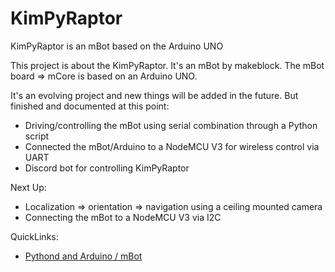 # KimPyRaptor
KimPyRaptor is an mBot based on the Arduino UNO

This project is about the KimPyRaptor. It's an mBot by makeblock. The mBot board => mCore is based on an Arduino UNO.

It's an evolving project and new things will be added in the future. But finished and documented at this point:
- Driving/controlling the mBot using serial combination through a Python script
- Connected the mBot/Arduino to a NodeMCU V3 for wireless control via UART
- Discord bot for controlling KimPyRaptor

Next Up:
- Localization => orientation => navigation using a ceiling mounted camera
- Connecting the mBot to a NodeMCU V3 via I2C

QuickLinks:
- [Pythond and Arduino / mBot](https://github.com/Atonbom/KimPyRaptor/blob/main/Python_Arduino_mBot.md)
